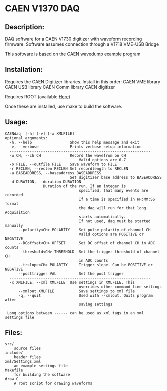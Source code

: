 # CAEN V1370 DAQ

## Description:

DAQ software for a CAEN V1730 digitizer with waveform recording firmware. Software assumes connection through a V1718 VME-USB Bridge

This software is based on the CAEN wavedump example program

## Installation:
Requires the CAEN Digitizer libraries. Install in this order:
	 CAEN VME library 
	 CAEN USB library 
	 CAEN Comm library
	 CAEN digitizer

Requires ROOT (available [Here](https://root.cern.ch/downloading-root))

Once these are installed, use make to build the software.

## Usage:
	CAENdaq  [-h] [-v] [-x XMLFILE]
	optional arguments:
	  -h, --help                 Show this help message and exit
	  -v, --verbose              Prints verbose setup information
	  ---------------------------------------------------------------
  	  -w CH, --ch CH             Record the wavefrom on CH
             	                     Valid options are 0-7
	  -o FILE, --outfile FILE    Save waveform to FILE
  	  -r RECLEN, --reclen RECLEN Set recordlength to RECLEN
  	  -a BASEADDRESS, --baseaddress BASEADDRESS
             		             Set digitizer base address to BASEADDRESS
	  -d DURATION, --duration DURATION
				     Duration of the run. If an integer is
                             	     specified, that many events are recorded.
                             	     If a time is specified in HH:MM:SS format
                             	     the daq will run for that long. Acquisition
                             	     starts automatically.
                             	     If not used, daq must be started manually
          --polarity<CH> POLARITY    Set pulse polarity of channel CH
                                     Valid options are POSITIVE or NEGATIVE
          --DCoffset<CH> OFFSET      Set DC offset of channel CH in ADC counts
          --threshold<CH> THRESHOLD  Set the trigger threshold of channel CH
                             	     in ADC counts
          --trslope<CH> POLARITY     Trigger slope. Can be POSITIVE or NEGATIVE
          --posttrigger VAL          Set the post trigger
	  ---------------------------------------------------------------
  	  -x XMLFILE, --xml XMLFILE  Use settings in XMLFILE. This
                                     overrides other command line settings
          --xmlout XMLFILE           Save settings to xml file
          -q, --quit                 Used with --xmlout. Quits program after
                             	     saving settings

	 Long options between ------ can be used as xml tags in an xml settings file




## Files:

	src/
		source files
	include/
		header files
	xml/Settings.xml
		an example settings file
	Makefile
		for building the software
	draw.C
		A root script for drawing waveforms
	
